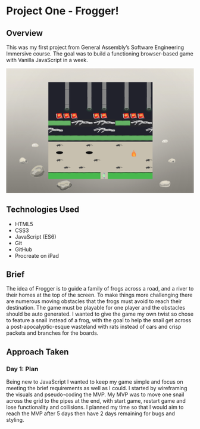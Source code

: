 # Project One - Frogger!

## Overview
This was my first project from General Assembly’s Software Engineering Immersive course. The goal was to build a functioning browser-based game with Vanilla JavaScript in a week.

![game-screenshot](./images/frogger-game-img-1.png)

## Technologies Used
* HTML5
*	CSS3
* JavaScript (ES6)
*	Git
*	GitHub
*	Procreate on iPad

## Brief
The idea of Frogger is to guide a family of frogs across a road, and a river to their homes at the top of the screen.
To make things more challenging there are numerous moving obstacles that the frogs must avoid to reach their destination.
The game must be playable for one player and the obstacles should be auto generated.
I wanted to give the game my own twist so chose to feature a snail instead of a frog, with the goal to help the snail get across a post-apocalyptic-esque wasteland with rats instead of cars and crisp packets and branches for the boards.  

## Approach Taken

### Day 1: Plan
Being new to JavaScript I wanted to keep my game simple and focus on meeting the brief requirements as well as I could. I started by wireframing the visuals and pseudo-coding the MVP. My MVP was to move one snail across the grid to the pipes at the end, with start game, restart game and lose functionality and collisions. I planned my time so that I would aim to reach the MVP after 5 days then have 2 days remaining for bugs and styling. 